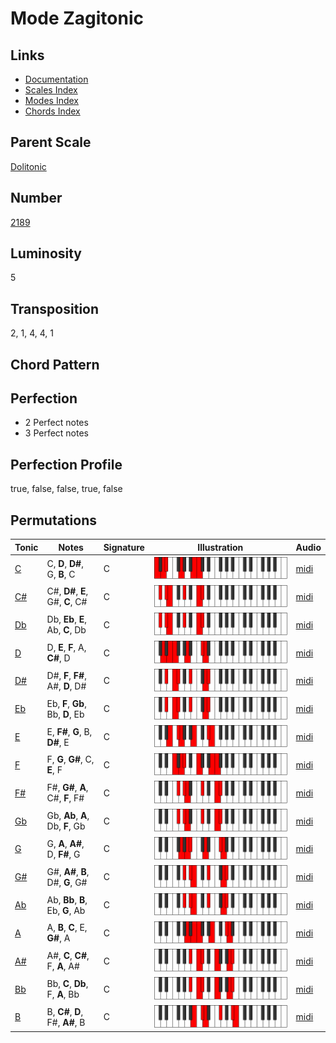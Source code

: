 # Mode Zagitonic

## Links

- [Documentation](README.md)
- [Scales Index](Scales.md)
- [Modes Index](Modes.md)
- [Chords Index](Chords.md)

## Parent Scale

[Dolitonic](ScaleDolitonic.md)

## Number

[2189](https://ianring.com/musictheory/scales/2189)

## Luminosity

5

## Transposition

2, 1, 4, 4, 1

## Chord Pattern



## Perfection

- 2 Perfect notes
- 3 Perfect notes

## Perfection Profile

true, false, false, true, false

## Permutations

| Tonic | Notes | Signature | Illustration | Audio |
|-------|-------|-----------|--------------|-------|
| [C](ModeCNaturalZagitonic.md) | C, **D**, **D#**, G, **B**, C | C | ![CNaturalZagitonic](ModeCNaturalZagitonic.png) | [midi](https://github.com/edipermadi/music/blob/main/docs/ModeCNaturalZagitonic.mid?raw=true) |
| [C#](ModeCSharpZagitonic.md) | C#, **D#**, **E**, G#, **C**, C# | C | ![CSharpZagitonic](ModeCSharpZagitonic.png) | [midi](https://github.com/edipermadi/music/blob/main/docs/ModeCSharpZagitonic.mid?raw=true) |
| [Db](ModeDFlatZagitonic.md) | Db, **Eb**, **E**, Ab, **C**, Db | C | ![DFlatZagitonic](ModeDFlatZagitonic.png) | [midi](https://github.com/edipermadi/music/blob/main/docs/ModeDFlatZagitonic.mid?raw=true) |
| [D](ModeDNaturalZagitonic.md) | D, **E**, **F**, A, **C#**, D | C | ![DNaturalZagitonic](ModeDNaturalZagitonic.png) | [midi](https://github.com/edipermadi/music/blob/main/docs/ModeDNaturalZagitonic.mid?raw=true) |
| [D#](ModeDSharpZagitonic.md) | D#, **F**, **F#**, A#, **D**, D# | C | ![DSharpZagitonic](ModeDSharpZagitonic.png) | [midi](https://github.com/edipermadi/music/blob/main/docs/ModeDSharpZagitonic.mid?raw=true) |
| [Eb](ModeEFlatZagitonic.md) | Eb, **F**, **Gb**, Bb, **D**, Eb | C | ![EFlatZagitonic](ModeEFlatZagitonic.png) | [midi](https://github.com/edipermadi/music/blob/main/docs/ModeEFlatZagitonic.mid?raw=true) |
| [E](ModeENaturalZagitonic.md) | E, **F#**, **G**, B, **D#**, E | C | ![ENaturalZagitonic](ModeENaturalZagitonic.png) | [midi](https://github.com/edipermadi/music/blob/main/docs/ModeENaturalZagitonic.mid?raw=true) |
| [F](ModeFNaturalZagitonic.md) | F, **G**, **G#**, C, **E**, F | C | ![FNaturalZagitonic](ModeFNaturalZagitonic.png) | [midi](https://github.com/edipermadi/music/blob/main/docs/ModeFNaturalZagitonic.mid?raw=true) |
| [F#](ModeFSharpZagitonic.md) | F#, **G#**, **A**, C#, **F**, F# | C | ![FSharpZagitonic](ModeFSharpZagitonic.png) | [midi](https://github.com/edipermadi/music/blob/main/docs/ModeFSharpZagitonic.mid?raw=true) |
| [Gb](ModeGFlatZagitonic.md) | Gb, **Ab**, **A**, Db, **F**, Gb | C | ![GFlatZagitonic](ModeGFlatZagitonic.png) | [midi](https://github.com/edipermadi/music/blob/main/docs/ModeGFlatZagitonic.mid?raw=true) |
| [G](ModeGNaturalZagitonic.md) | G, **A**, **A#**, D, **F#**, G | C | ![GNaturalZagitonic](ModeGNaturalZagitonic.png) | [midi](https://github.com/edipermadi/music/blob/main/docs/ModeGNaturalZagitonic.mid?raw=true) |
| [G#](ModeGSharpZagitonic.md) | G#, **A#**, **B**, D#, **G**, G# | C | ![GSharpZagitonic](ModeGSharpZagitonic.png) | [midi](https://github.com/edipermadi/music/blob/main/docs/ModeGSharpZagitonic.mid?raw=true) |
| [Ab](ModeAFlatZagitonic.md) | Ab, **Bb**, **B**, Eb, **G**, Ab | C | ![AFlatZagitonic](ModeAFlatZagitonic.png) | [midi](https://github.com/edipermadi/music/blob/main/docs/ModeAFlatZagitonic.mid?raw=true) |
| [A](ModeANaturalZagitonic.md) | A, **B**, **C**, E, **G#**, A | C | ![ANaturalZagitonic](ModeANaturalZagitonic.png) | [midi](https://github.com/edipermadi/music/blob/main/docs/ModeANaturalZagitonic.mid?raw=true) |
| [A#](ModeASharpZagitonic.md) | A#, **C**, **C#**, F, **A**, A# | C | ![ASharpZagitonic](ModeASharpZagitonic.png) | [midi](https://github.com/edipermadi/music/blob/main/docs/ModeASharpZagitonic.mid?raw=true) |
| [Bb](ModeBFlatZagitonic.md) | Bb, **C**, **Db**, F, **A**, Bb | C | ![BFlatZagitonic](ModeBFlatZagitonic.png) | [midi](https://github.com/edipermadi/music/blob/main/docs/ModeBFlatZagitonic.mid?raw=true) |
| [B](ModeBNaturalZagitonic.md) | B, **C#**, **D**, F#, **A#**, B | C | ![BNaturalZagitonic](ModeBNaturalZagitonic.png) | [midi](https://github.com/edipermadi/music/blob/main/docs/ModeBNaturalZagitonic.mid?raw=true) |
